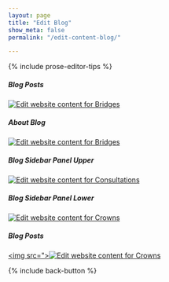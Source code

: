 ```yaml
---
layout: page
title: "Edit Blog"
show_meta: false
permalink: "/edit-content-blog/"

---
```

{% include prose-editor-tips %}  

##### Blog Posts
<a href="http://prose.io/#islanddentalservices/ids/tree/gh-pages/_posts"><img src="{{ site.urlimg }}/edit-button.png"  alt="Edit website content for Bridges" border="0" /></a>

##### About Blog
<a href="http://prose.io/#islanddentalservices/ids/edit/gh-pages/_includes/user-edit/Blog-About.md"><img src="{{ site.urlimg }}/edit-button.png"  alt="Edit website content for Bridges" border="0" /></a>

##### Blog Sidebar Panel Upper
<a href="http://prose.io/#islanddentalservices/ids/edit/gh-pages/_includes/user-edit/Blog-Sidebar-Panel-Upper.md"><img src="{{ site.urlimg }}/edit-button.png"  alt="Edit website content for Consultations" border="0" /></a>

##### Blog Sidebar Panel Lower
<a href="http://prose.io/#islanddentalservices/ids/edit/gh-pages/_includes/user-edit/Blog-Sidebar-Panel-Lower.md"><img src="{{ site.urlimg }}/edit-button.png"  alt="Edit website content for Crowns" border="0" /></a>

##### Blog Posts
<a href="http://prose.io/#islanddentalservices/ids/tree/gh-pages/_posts"><img src="><img src="{{ site.urlimg }}/edit-button.png"  alt="Edit website content for Crowns" border="0" /></a>

{% include back-button %}

